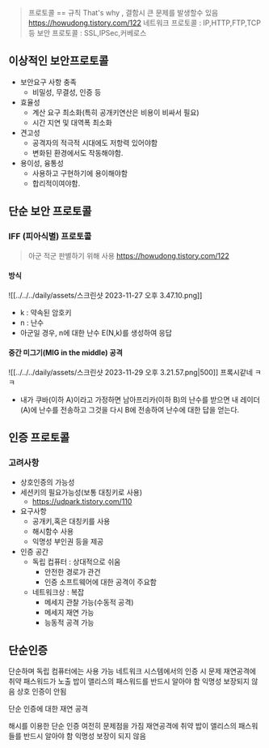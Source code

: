 >프로토콜 == 규칙
>That's why , 결함시 큰 문제를 발생할수 있음 
https://howudong.tistory.com/122
네트워크 프로토콜 : IP,HTTP,FTP,TCP 등
보안 프로토콜 : SSL,IPSec,커베로스

## 이상적인 보안프로토콜

- 보안요구 사항 충족
	- 비밀성, 무결성, 인증 등
- 효율성
	- 계산 요구 최소화(특히 공개키연산은 비용이 비싸서 필요)
	- 시간 지연 및 대역폭 최소화
- 견고성
	- 공격자의 적극적 시대에도 저항력 있어야함
	- 변화된 환경에서도 작동해야함.
- 용이성, 융통성
	- 사용하고 구현하기에 용이해야함
	- 합리적이여야함.

## 단순 보안 프로토콜
### IFF (피아식별) 프로토콜
>아군 적군 판별하기 위해 사용
https://howudong.tistory.com/122
#### 방식
![[../../../daily/assets/스크린샷 2023-11-27 오후 3.47.10.png]]
- k : 약속된 암호키
- n : 난수
- 아군일 경우, n에 대한 난수 E(N,k)를 생성하여 응답
#### 중간 미그기(MIG in the middle) 공격
![[../../../daily/assets/스크린샷 2023-11-29 오후 3.21.57.png|500]]
프록시같네 ㅋㅋ
- 내가 쿠바(이하 A)이라고 가정하면 남아프리카(이하 B)의 난수를 받으면
  내 레이더(A)에 난수를 전송하고 그것을 다시 B에 전송하여 난수에 대한 답을 얻는다.






## 인증 프로토콜
### 고려사항
- 상호인증의 가능성
- 세션키의 필요가능성(보통 대칭키로 사용)
	- https://udpark.tistory.com/110
- 요구사항
	- 공개키,혹은 대칭키를 사용
	- 해시함수 사용
	- 익명성 부인권 등을 제공
- 인증 공간
	- 독립 컵퓨터 : 상대적으로 쉬움
		- 안전한 경로가 관건
		- 인증 소프트웨어에 대한 공격이 주요함
	- 네트워크상 : 복잡
		- 메세지 관찰 가능(수동적 공격)
		- 메세지 재연 가능
		- 능동적 공격 가능

## 단순인증
단순하며 독립 컴퓨터에는 사용 가능 
네트워크 시스템에서의 인증 시 문제
재연공격에 취약
패스워드가 노출
밥이 앨리스의 패스워드를 반드시 알아야 함
익명성 보장되지 않음
상호 인증이 안됨

단순 인증에 대한 재연 공격

해시를 이용한 단순 인증
여전히 문제점을 가짐
재연공격에 취약
밥이 앨리스의 패스워들를 반드시 알아야 함
익명성 보장이 되지 않음


